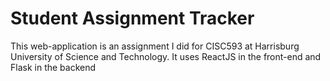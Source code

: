 # Student Assignment Tracker
This web-application is an assignment I did for CISC593 at Harrisburg University of Science and Technology. 
It uses ReactJS in the front-end and Flask in the backend
